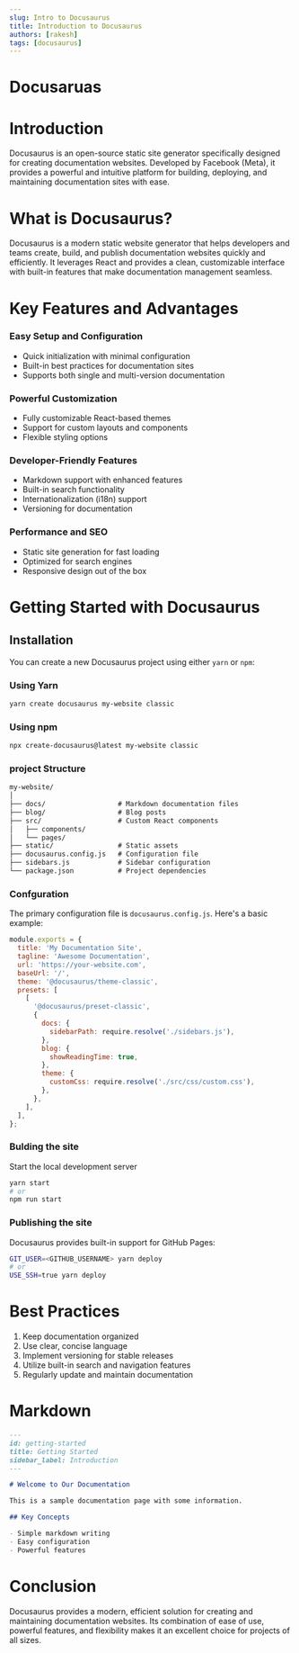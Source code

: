 ```yaml
---
slug: Intro to Docusaurus
title: Introduction to Docusaurus
authors: [rakesh]
tags: [docusaurus]
---
```


# Docusaruas

# Introduction

Docusaurus is an open-source static site generator specifically designed for creating documentation websites. Developed by Facebook (Meta), it provides a powerful and intuitive platform for building, deploying, and maintaining documentation sites with ease.

<!-- truncate -->

# What is Docusaurus?
Docusaurus is a modern static website generator that helps developers and teams create, build, and publish documentation websites quickly and efficiently. It leverages React and provides a clean, customizable interface with built-in features that make documentation management seamless.

# Key Features and Advantages
### Easy Setup and Configuration

- Quick initialization with minimal configuration
- Built-in best practices for documentation sites
- Supports both single and multi-version documentation

### Powerful Customization

- Fully customizable React-based themes
- Support for custom layouts and components
- Flexible styling options

### Developer-Friendly Features

- Markdown support with enhanced features
-  Built-in search functionality
- Internationalization (i18n) support
- Versioning for documentation

### Performance and SEO
- Static site generation for fast loading
- Optimized for search engines
- Responsive design out of the box

# Getting Started with Docusaurus
## Installation
You can create a new Docusaurus project using either `yarn` or `npm`:

### Using Yarn

```bash
yarn create docusaurus my-website classic
```

### Using npm
```bash
npx create-docusaurus@latest my-website classic
```


### project Structure
```markdown
my-website/
│
├── docs/                  # Markdown documentation files
├── blog/                  # Blog posts
├── src/                   # Custom React components
│   ├── components/
│   └── pages/
├── static/                # Static assets
├── docusaurus.config.js   # Configuration file
├── sidebars.js            # Sidebar configuration
└── package.json           # Project dependencies

```



### Confguration

The primary configuration file is `docusaurus.config.js`. Here's a basic example:

```js
module.exports = {
  title: 'My Documentation Site',
  tagline: 'Awesome Documentation',
  url: 'https://your-website.com',
  baseUrl: '/',
  theme: '@docusaurus/theme-classic',
  presets: [
    [
      '@docusaurus/preset-classic',
      {
        docs: {
          sidebarPath: require.resolve('./sidebars.js'),
        },
        blog: {
          showReadingTime: true,
        },
        theme: {
          customCss: require.resolve('./src/css/custom.css'),
        },
      },
    ],
  ],
};
```

### Bulding the site

Start the local development server
```bash
yarn start
# or
npm run start
```

### Publishing the site

Docusaurus provides built-in support for GitHub Pages:

```bash
GIT_USER=<GITHUB_USERNAME> yarn deploy
# or
USE_SSH=true yarn deploy
```

# Best Practices

1. Keep documentation organized
2. Use clear, concise language
3. Implement versioning for stable releases
4. Utilize built-in search and navigation features
5. Regularly update and maintain documentation


# Markdown
```markdown
---
id: getting-started
title: Getting Started
sidebar_label: Introduction
---

# Welcome to Our Documentation

This is a sample documentation page with some information.

## Key Concepts

- Simple markdown writing
- Easy configuration
- Powerful features
```

# Conclusion
Docusaurus provides a modern, efficient solution for creating and maintaining documentation websites. Its combination of ease of use, powerful features, and flexibility makes it an excellent choice for projects of all sizes.